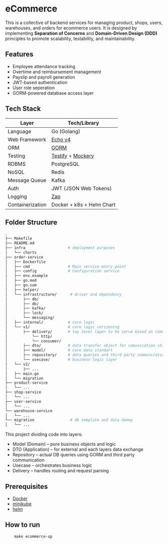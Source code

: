 # eCommerce

This is a collective of backend services for managing product, shops, users, warehouses, and orders for ecommerce users. It is designed by implementing **Separation of Concerns** and **Domain-Driven Design (DDD)** principles to promote scalability, testability, and maintainability.

## Features

- Employee attendance tracking
- Overtime and reimbursement management
- Payslip and payroll generation
- JWT-based authentication
- User role seperation
- GORM-powered database access layer

## Tech Stack

| Layer            | Tech/Library                                                                                  |
| ---------------- | --------------------------------------------------------------------------------------------- |
| Language         | Go (Golang)                                                                                   |
| Web Framework    | [Echo v4](https://echo.labstack.com)                                                          |
| ORM              | [GORM](https://gorm.io/)                                                                      |
| Testing          | [Testify](https://github.com/stretchr/testify) + [Mockery](https://github.com/vektra/mockery) |
| RDBMS            | PostgreSQL                                                                                    |
| NoSQL            | Redis                                                                                         |
| Message Queue    | Kafka                                                                                         |
| Auth             | JWT (JSON Web Tokens)                                                                         |
| Logging          | [Zap](https://github.com/uber-go/zap)                                                         |
| Containerization | Docker + k8s + Helm Chart                                                                     |

## Folder Structure

```bash
.
├── Makefile
├── README.md
├── infra                   # deployment purposes
│   └── charts
├── order-service
│   ├── Dockerfile
│   ├── cmd                 # Main service entry point
│   ├── config              # Configuration service
│   ├── env.example
│   ├── go.mod
│   ├── go.sum
│   ├── helper/
│   └── infrastructure/      # driver and dependency
│       ├── db/
│       ├── db/
│       ├── kafka/
│       ├── lock/
│       └── messaging/
│   ├── internal/           # core logic 
│   └── v1/                 # core logic versioning 
│       ├── delivery/       # top level layer to be serve based on communication type
│           └── http/
│           └── consumer/
│       ├── dto/            # data transfer object for comunication standart each layer
│       ├── model/          # core data standart 
│       ├── repository/     # data queries and third party communication
│       └── usecase/        # business logic layer
│   └── v2/
│       ├── ...
│   ├── main.go
│   └── migration
├── product-service
│   └── ...
├── shop-service
│   └── ...
├── user-service
│   └── ...
└── warehouse-service
│   └── ...
└── migration                # db template and data dummy
│   └── ...
```

This project dividing code into layers:

- Model (Domain) – pure business objects and logic
- DTO (Application) – for external and each layers data exchange
- Repository – actual DB queries using GORM and third party communication
- Usecase – orchestrates business logic
- Delivery – handles routing and request parsing

## Prerequisites

- [Docker](https://www.docker.com/)
- [minikube](https://minikube.sigs.k8s.io/)
- [helm](https://helm.sh/)


## How to run
```
    make ecommerce-up
```